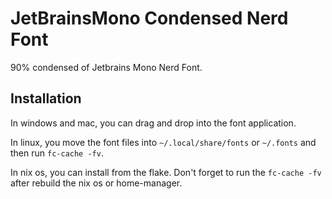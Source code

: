 # JetBrainsMono Condensed Nerd Font

90% condensed of Jetbrains Mono Nerd Font.

## Installation

In windows and mac, you can drag and drop into the font application.

In linux, you move the font files into `~/.local/share/fonts` or `~/.fonts` and then run `fc-cache -fv`.

In nix os, you can install from the flake. Don't forget to run the `fc-cache -fv` after rebuild the nix os or home-manager.
